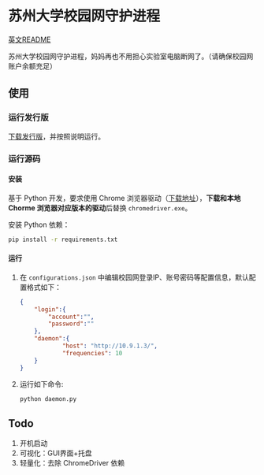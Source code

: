 # 苏州大学校园网守护进程

[英文README](README.en.md)

苏州大学校园网守护进程，妈妈再也不用担心实验室电脑断网了。（请确保校园网账户余额充足）

## 使用

### 运行发行版

[下载发行版](https://github.com/Les1ie/SUDA-Net-Daemon/releases)，并按照说明运行。

### 运行源码
#### 安装

基于 Python 开发，要求使用 Chrome 浏览器驱动（[下载地址](https://chromedriver.chromium.org/downloads)），**下载和本地 Chorme 浏览器对应版本的驱动**后替换 `chromedriver.exe`。

安装 Python 依赖：

```sh
pip install -r requirements.txt
```

#### 运行
1. 在 `configurations.json` 中编辑校园网登录IP、账号密码等配置信息，默认配置格式如下：

    ```json
    {
        "login":{
            "account":"",
            "password":""
        },
        "daemon":{
                "host": "http://10.9.1.3/",
                "frequencies": 10
        }
    }
    ```

2. 运行如下命令:

    ```sh
    python daemon.py
    ```

## Todo
1. 开机启动
2. 可视化：GUI界面+托盘
3. 轻量化：去除 ChromeDriver 依赖


